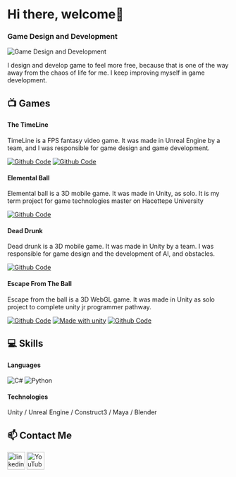 # Hi there, welcome👋

### Game Design and Development
![Game Design and Development](https://media-exp1.licdn.com/dms/image/C4D16AQHLDv8NonbW3g/profile-displaybackgroundimage-shrink_200_800/0/1642071703687?e=1647475200&v=beta&t=5epG7H2K5B85VrKzMxa6FtudpmRZfTXjWUFQhWrWmsw)

I design and develop game to feel more free, because that is one of the way away from the chaos of life for me. 
I keep improving myself in game development.

## 📺 Games
#### The TimeLine
TimeLine is a FPS fantasy video game. It was made in Unreal Engine by a team, and I was responsible for game design and game development.

[![Github Code](https://img.shields.io/badge/Watch-Trailer-red)](https://www.youtube.com/watch?v=yiwHAE7WPzE&ab_channel=%C3%96merTEKEL%C4%B0)
[![Github Code](https://img.shields.io/badge/Watch-Gameplay-red)](https://www.youtube.com/watch?v=NdCwEoWfdss&t=340s&ab_channel=%C3%96merTEKEL%C4%B0)
#### Elemental Ball
Elemental ball is a 3D mobile game. It was made in Unity, as solo. It is my term project for game technologies master on  Hacettepe University

[![Github Code](https://img.shields.io/badge/Watch-Trailer-red)](https://www.youtube.com/watch?v=66Di1eaOFA4&ab_channel=%C3%96merTEKEL%C4%B0)

#### Dead Drunk
Dead drunk is a 3D mobile game. It was made in Unity by a team. I was responsible for game design and the development of AI, and obstacles.

[![Github Code](https://img.shields.io/badge/Watch-Trailer-red)](https://www.youtube.com/watch?v=6X4OyhrwGjY&ab_channel=%C3%96merTEKEL%C4%B0)
#### Escape From The Ball
Escape from the ball is a 3D WebGL game. It was made in Unity as solo project to complete unity jr programmer pathway.

[![Github Code](https://img.shields.io/badge/See-Code-blue)](https://github.com/omertekeli/OOP_theory/tree/main/Assets/Scripts) [![Made with unity](https://img.shields.io/badge/Play-Game-green)](https://play.unity.com/mg/other/unitygamespublished) [![Github Code](https://img.shields.io/badge/Watch-Gameplay-red)](https://www.linkedin.com/posts/omertekeli_unity3d-gamedevelopment-ugcPost-6850471164414832640-wp1b)

## 💻 Skills

#### Languages 
<img alt="C#" src="https://custom-icon-badges.herokuapp.com/badge/C%23-68217A.svg?logo=cs2&logoColor=white"> <img alt="Python" src="https://img.shields.io/badge/Python-14354C.svg?logo=python&logoColor=white">

#### Technologies
Unity / Unreal Engine / Construct3 / Maya / Blender





## 📫 Contact Me
[<img src='https://cdn.jsdelivr.net/npm/simple-icons@3.0.1/icons/linkedin.svg' alt='linkedin' height='40'>](https://www.linkedin.com/in/omertekeli/)  [<img src='https://cdn.jsdelivr.net/npm/simple-icons@3.0.1/icons/youtube.svg' alt='YouTube' height='40'>](https://youtube.com/channel/UCCbr3f0EWfbGMmAD3a1OM0A) 
 


<!--
**omertekeli/omertekeli** is a ✨ _special_ ✨ repository because its `README.md` (this file) appears on your GitHub profile.

[<img src='https://cdn.jsdelivr.net/npm/simple-icons@3.0.1/icons/reddit.svg' alt='Reddit' height='40'>](https://www.reddit.com/user/omertekeli)
[<img src='https://cdn.jsdelivr.net/npm/simple-icons@3.0.1/icons/twitter.svg' alt='twitter' height='40'>](https://twitter.com/_omertekeli)

Here are some ideas to get you started:

- 🔭 I’m currently working on ...
- 🌱 I’m currently learning ...
- 👯 I’m looking to collaborate on ...
- 🤔 I’m looking for help with ...
- 💬 Ask me about ...
- 📫 How to reach me: ...
- 😄 Pronouns: ...
- ⚡ Fun fact: ...
https://img.shields.io/badge/LET-PLAY-green
[![Made with unity](https://img.shields.io/badge/Made%20with-Unity-57b9d3.svg?style=flat&logo=unity)](https://play.unity.com/mg/other/unitygamespublished)
[![Made with unity](https://img.shields.io/badge/Play-Game-green)](https://play.unity.com/mg/other/unitygamespublished)
Github Icon
[<img src='https://cdn.jsdelivr.net/npm/simple-icons@3.0.1/icons/github.svg' alt='github' height='40'>](https://github.com/omertekeli/OOP_theory)
[![Github Code](https://img.shields.io/badge/See-Code-blue)](https://github.com/omertekeli/OOP_theory)
[![Github Code](https://img.shields.io/badge/Watch-Trailer-red)](https://www.youtube.com/watch?v=me1qx8ky4zE&list=PL5zLTlaCwnmJP1VXD-uPDukaGBwvBMQZL&index=19)
YOUTUBE VİDEO
<a href="https://www.youtube.com/watch?v=me1qx8ky4zE&list=PL5zLTlaCwnmJP1VXD-uPDukaGBwvBMQZL&index=19"><img width="32px" alt="Youtube" title="Youtube" src="https://i.imgur.com/qiXu7b2.png"/></a>
SEE CODE
[![Github Code](https://img.shields.io/badge/See-Code-blue)](https://github.com/omertekeli/Dead_Drunk/tree/main/Scripts)
[![Github Code](https://img.shields.io/badge/See-Code-blue)](https://github.com/omertekeli/Elemental_Ball/tree/main/Assets/Scripts) 
-->
